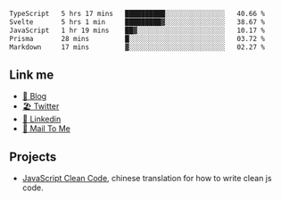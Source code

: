 <!--START_SECTION:waka-->

```txt
TypeScript   5 hrs 17 mins   ██████████░░░░░░░░░░░░░░░   40.66 %
Svelte       5 hrs 1 min     █████████▓░░░░░░░░░░░░░░░   38.67 %
JavaScript   1 hr 19 mins    ██▓░░░░░░░░░░░░░░░░░░░░░░   10.17 %
Prisma       28 mins         █░░░░░░░░░░░░░░░░░░░░░░░░   03.72 %
Markdown     17 mins         ▓░░░░░░░░░░░░░░░░░░░░░░░░   02.27 %
```

<!--END_SECTION:waka-->

## Link me

- [📕 Blog](https://chris-yu.vercel.app/)
- [🏖️ Twitter](https://twitter.com/yuetong3yu)
- [🧳 Linkedin](https://www.linkedin.com/in/yuetong3yu)
- [📧 Mail To Me](mailto:yuetong3yu@gmail.com)


## Projects 

- [JavaScript Clean Code](https://js-clean-code-cn.vercel.app/), chinese translation for how to write clean js code.
